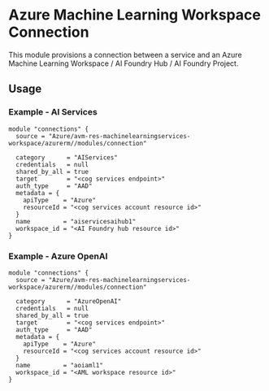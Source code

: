# Azure Machine Learning Workspace Connection

This module provisions a connection between a service and an Azure Machine Learning Workspace / AI Foundry Hub / AI Foundry Project.

## Usage

### Example - AI Services

```hcl
module "connections" {
  source = "Azure/avm-res-machinelearningservices-workspace/azurerm//modules/connection"

  category      = "AIServices"
  credentials   = null
  shared_by_all = true
  target        = "<cog services endpoint>"
  auth_type     = "AAD"
  metadata = {
    apiType    = "Azure"
    resourceId = "<cog services account resource id>"
  }
  name         = "aiservicesaihub1"
  workspace_id = "<AI Foundry hub resource id>"
}
```

### Example - Azure OpenAI

```hcl
module "connections" {
  source = "Azure/avm-res-machinelearningservices-workspace/azurerm//modules/connection"

  category      = "AzureOpenAI"
  credentials   = null
  shared_by_all = true
  target        = "<cog services endpoint>"
  auth_type     = "AAD"
  metadata = {
    apiType    = "Azure"
    resourceId = "<cog services account resource id>"
  }
  name         = "aoiaml1"
  workspace_id = "<AML workspace resource id>"
}
```
